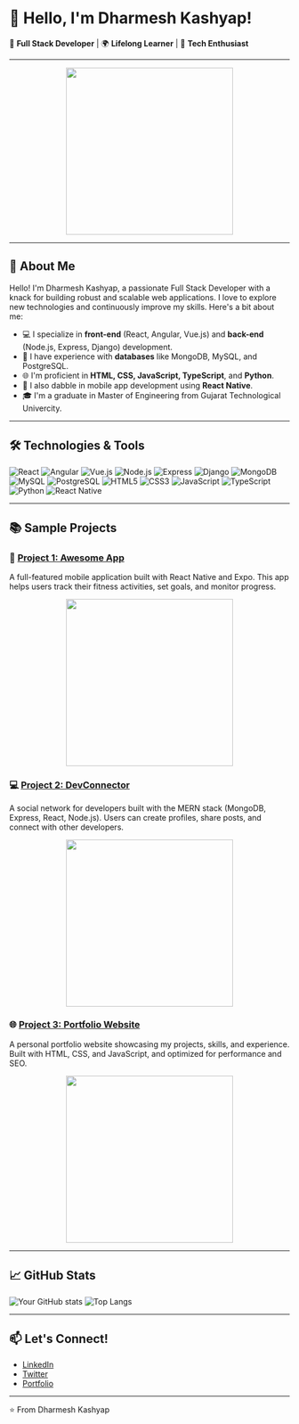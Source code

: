 # 👋 Hello, I'm Dharmesh Kashyap!

🎨 **Full Stack Developer** | 🌍 **Lifelong Learner** | 🌟 **Tech Enthusiast**

---

<div align="center">
  <img src="https://media.giphy.com/media/3o7bu3XilJ5BOiSGic/giphy.gif" width="300"/>
</div>

---

## 🚀 About Me

Hello! I'm Dharmesh Kashyap, a passionate Full Stack Developer with a knack for building robust and scalable web applications. I love to explore new technologies and continuously improve my skills. Here's a bit about me:

- 💻 I specialize in **front-end** (React, Angular, Vue.js) and **back-end** (Node.js, Express, Django) development.
- 🔧 I have experience with **databases** like MongoDB, MySQL, and PostgreSQL.
- 🌐 I'm proficient in **HTML, CSS, JavaScript, TypeScript**, and **Python**.
- 📱 I also dabble in mobile app development using **React Native**.
- 🎓 I'm a graduate in Master of Engineering from Gujarat Technological Univercity.

---

## 🛠️ Technologies & Tools

![React](https://img.shields.io/badge/-React-61DAFB?style=flat&logo=react&logoColor=white)
![Angular](https://img.shields.io/badge/-Angular-DD0031?style=flat&logo=angular&logoColor=white)
![Vue.js](https://img.shields.io/badge/-Vue.js-4FC08D?style=flat&logo=vue.js&logoColor=white)
![Node.js](https://img.shields.io/badge/-Node.js-339933?style=flat&logo=node.js&logoColor=white)
![Express](https://img.shields.io/badge/-Express-000000?style=flat&logo=express&logoColor=white)
![Django](https://img.shields.io/badge/-Django-092E20?style=flat&logo=django&logoColor=white)
![MongoDB](https://img.shields.io/badge/-MongoDB-47A248?style=flat&logo=mongodb&logoColor=white)
![MySQL](https://img.shields.io/badge/-MySQL-4479A1?style=flat&logo=mysql&logoColor=white)
![PostgreSQL](https://img.shields.io/badge/-PostgreSQL-336791?style=flat&logo=postgresql&logoColor=white)
![HTML5](https://img.shields.io/badge/-HTML5-E34F26?style=flat&logo=html5&logoColor=white)
![CSS3](https://img.shields.io/badge/-CSS3-1572B6?style=flat&logo=css3&logoColor=white)
![JavaScript](https://img.shields.io/badge/-JavaScript-F7DF1E?style=flat&logo=javascript&logoColor=black)
![TypeScript](https://img.shields.io/badge/-TypeScript-007ACC?style=flat&logo=typescript&logoColor=white)
![Python](https://img.shields.io/badge/-Python-3776AB?style=flat&logo=python&logoColor=white)
![React Native](https://img.shields.io/badge/-React_Native-61DAFB?style=flat&logo=react&logoColor=white)

---

## 📚 Sample Projects

### 📱 [Project 1: Awesome App](https://github.com/yourusername/awesome-app)
A full-featured mobile application built with React Native and Expo. This app helps users track their fitness activities, set goals, and monitor progress.

<div align="center">
  <img src="https://media.giphy.com/media/l0HlvtIPzPdt2usKs/giphy.gif" width="300"/>
</div>

### 💻 [Project 2: DevConnector](https://github.com/yourusername/devconnector)
A social network for developers built with the MERN stack (MongoDB, Express, React, Node.js). Users can create profiles, share posts, and connect with other developers.

<div align="center">
  <img src="https://media.giphy.com/media/l0HlvtIPzPdt2usKs/giphy.gif" width="300"/>
</div>

### 🌐 [Project 3: Portfolio Website](https://github.com/yourusername/portfolio-website)
A personal portfolio website showcasing my projects, skills, and experience. Built with HTML, CSS, and JavaScript, and optimized for performance and SEO.

<div align="center">
  <img src="https://media.giphy.com/media/l0HlvtIPzPdt2usKs/giphy.gif" width="300"/>
</div>

---

## 📈 GitHub Stats

![Your GitHub stats](https://github-readme-stats.vercel.app/api?username=yourusername&show_icons=true&theme=radical)
![Top Langs](https://github-readme-stats.vercel.app/api/top-langs/?username=yourusername&layout=compact&theme=radical)

---

## 📫 Let's Connect!

- [LinkedIn](https://www.linkedin.com/in/yourusername/)
- [Twitter](https://twitter.com/yourusername)
- [Portfolio](https://yourportfolio.com)

---

⭐️ From Dharmesh Kashyap
